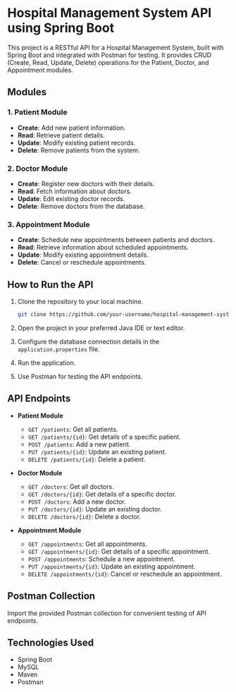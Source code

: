 # Hospital Management System API using Spring Boot

This project is a RESTful API for a Hospital Management System, built with Spring Boot and integrated with Postman for testing. It provides CRUD (Create, Read, Update, Delete) operations for the Patient, Doctor, and Appointment modules.

## Modules

### 1. Patient Module
- **Create**: Add new patient information.
- **Read**: Retrieve patient details.
- **Update**: Modify existing patient records.
- **Delete**: Remove patients from the system.

### 2. Doctor Module
- **Create**: Register new doctors with their details.
- **Read**: Fetch information about doctors.
- **Update**: Edit existing doctor records.
- **Delete**: Remove doctors from the database.

### 3. Appointment Module
- **Create**: Schedule new appointments between patients and doctors.
- **Read**: Retrieve information about scheduled appointments.
- **Update**: Modify existing appointment details.
- **Delete**: Cancel or reschedule appointments.

## How to Run the API

1. Clone the repository to your local machine.
   ```bash
   git clone https://github.com/your-username/hospital-management-system-api.git
   ```

2. Open the project in your preferred Java IDE or text editor.

3. Configure the database connection details in the `application.properties` file.

4. Run the application.

5. Use Postman for testing the API endpoints.

## API Endpoints

- **Patient Module**
  - `GET /patients`: Get all patients.
  - `GET /patients/{id}`: Get details of a specific patient.
  - `POST /patients`: Add a new patient.
  - `PUT /patients/{id}`: Update an existing patient.
  - `DELETE /patients/{id}`: Delete a patient.

- **Doctor Module**
  - `GET /doctors`: Get all doctors.
  - `GET /doctors/{id}`: Get details of a specific doctor.
  - `POST /doctors`: Add a new doctor.
  - `PUT /doctors/{id}`: Update an existing doctor.
  - `DELETE /doctors/{id}`: Delete a doctor.

- **Appointment Module**
  - `GET /appointments`: Get all appointments.
  - `GET /appointments/{id}`: Get details of a specific appointment.
  - `POST /appointments`: Schedule a new appointment.
  - `PUT /appointments/{id}`: Update an existing appointment.
  - `DELETE /appointments/{id}`: Cancel or reschedule an appointment.

## Postman Collection

Import the provided Postman collection for convenient testing of API endpoints.

## Technologies Used
- Spring Boot
- MySQL
- Maven
- Postman

